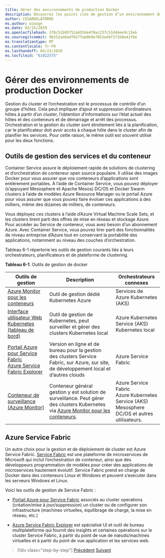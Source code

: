 ```yaml
---
title: Gérer des environnements de production Docker
description: Découvrez les points clés de gestion d’un environnement de production basées sur le conteneur.
author: CESARDELATORRE
ms.author: wiwagn
ms.date: 02/15/2019
ms.openlocfilehash: 3f8c51b95f52a655de470ac237c51dd4ee9c13eb
ms.sourcegitcommit: 9b552addadfb57fab0b9e7852ed4f1f1b8a42f8e
ms.translationtype: MT
ms.contentlocale: fr-FR
ms.lasthandoff: 04/23/2019
ms.locfileid: "61922575"
---
```

# <a name="manage-production-docker-environments"></a>Gérer des environnements de production Docker

Gestion du cluster et l’orchestration est le processus de contrôle d’un groupe d’hôtes. Cela peut impliquer d’ajout et suppression d’ordinateurs hôtes à partir d’un cluster, l’obtention d’informations sur l’état actuel des hôtes et des conteneurs et de démarrage et arrêt des processus. Orchestration et la gestion du cluster sont étroitement liés à la planification, car le planificateur doit avoir accès à chaque hôte dans le cluster afin de planifier les services. Pour cette raison, le même outil est souvent utilisé pour les deux fonctions.

## <a name="container-service-and-management-tools"></a>Outils de gestion des services et du conteneur

Container Service assure le déploiement rapide de solutions de clustering et d’orchestration de conteneur open source populaire. Il utilise des images Docker pour vous assurer que vos conteneurs d’applications sont entièrement portables. À l’aide de Container Service, vous pouvez déployer (s’appuyant Mesosphere et Apache Mesos) DC/OS et Docker Swarm clusters à l’aide de modèles Azure Resource Manager ou le portail Azure pour vous assurer que vous pouvez faire évoluer ces applications à des milliers, même des dizaines de milliers, de conteneurs.

Vous déployez ces clusters à l’aide d’Azure Virtual Machine Scale Sets, et les clusters tirent parti des offres de mise en réseau et stockage Azure. Pour accéder au Service de conteneur, vous avez besoin d’un abonnement Azure. Avec Container Service, vous pouvez tirer parti des fonctionnalités de niveau entreprise d’Azure tout en conservant la portabilité des applications, notamment au niveau des couches d’orchestration.

Tableau 6-1 répertorie les outils de gestion courants liés à leurs orchestrateurs, planificateurs et de plateforme de clustering.

**Tableau 6-1**. Outils de gestion de docker

| Outils de gestion | Description | Orchestrateurs connexes |
|------------------|-------------|-----------------------|
| [Azure Monitor pour les conteneurs](https://docs.microsoft.com/azure/monitoring/monitoring-container-insights-overview) | Outil de gestion dédié Kubernetes Azure | Services de Azure Kubernetes (AKS) |
| [Interface utilisateur Web Kubernetes (tableau de bord)](https://kubernetes.io/docs/tasks/access-application-cluster/web-ui-dashboard/) | Outil de gestion de Kubernetes, peut surveiller et gérer des clusters Kubernetes local | Azure Kubernetes Service (AKS)<br/>Kubernetes local |
| [Portail Azure pour Service Fabric](https://docs.microsoft.com/azure/service-fabric/service-fabric-cluster-creation-via-portal)<br/>[Azure Service Fabric Explorer](https://docs.microsoft.com/azure/service-fabric/service-fabric-visualizing-your-cluster) | Version en ligne et de bureau pour la gestion des clusters Service Fabric, sur Azure, sur site, de développement local et d’autres clouds | Azure Service Fabric |
| [Conteneur de surveillance (Azure Monitor)](https://docs.microsoft.com/azure/azure-monitor/insights/containers) | Conteneur général gestion y est solution de surveillance. Peut gérer des clusters Kubernetes via [Azure Monitor pour les conteneurs](https://docs.microsoft.com/azure/monitoring/monitoring-container-insights-overview). | Azure Service Fabric<br/>Azure Kubernetes Service (AKS)<br/>Mesosphere DC/OS et autres utilisateurs. |

## <a name="azure-service-fabric"></a>Azure Service Fabric

Un autre choix pour la gestion et de déploiement de cluster est Azure Service Fabric. [Service Fabric](https://azure.microsoft.com/services/service-fabric/) est une plateforme de microservices de Microsoft qui inclut l’orchestration de conteneur, ainsi que des développeurs programmation de modèles pour créer des applications de microservices hautement évolutif. Service Fabric prend en charge de Docker dans des conteneurs Linux et Windows et peuvent s’exécuter dans les serveurs Windows et Linux.

Voici les outils de gestion de Service Fabric :

- [Portail Azure pour Service Fabric](https://docs.microsoft.com/azure/service-fabric/service-fabric-cluster-creation-via-portal) associés au cluster operations (création/mise à jour/suppression) un cluster ou de configurer son infrastructure (machines virtuelles, équilibrage de charge, la mise en réseau, etc.)

- [Azure Service Fabric Explorer](https://docs.microsoft.com/azure/service-fabric/service-fabric-visualizing-your-cluster) est spécialisé UI et outil de bureau multiplateforme qui fournit des insights et certaines opérations sur le cluster Service Fabric, à partir du point de vue de nœuds/machines virtuelles et à partir du point de vue application et les services web.

>[!div class="step-by-step"]
>[Précédent](run-microservices-based-applications-in-production.md)
>[Suivant](monitor-containerized-application-services.md)
